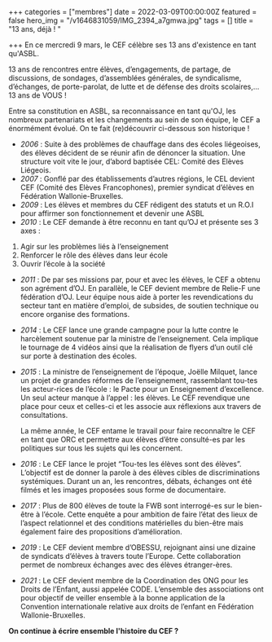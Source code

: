 +++
categories = ["membres"]
date = 2022-03-09T00:00:00Z
featured = false
hero_img = "/v1646831059/IMG_2394_a7gmwa.jpg"
tags = []
title = "13 ans, déjà ! "

+++
En ce mercredi 9 mars, le CEF célèbre ses 13 ans d'existence en tant qu'ASBL.

13 ans de rencontres entre élèves, d’engagements, de partage, de discussions, de sondages, d’assemblées générales, de syndicalisme,  d’échanges, de porte-parolat, de lutte et de défense des droits scolaires,...  13 ans de VOUS !

Entre sa constitution en ASBL, sa reconnaissance en tant qu'OJ, les nombreux partenariats et les changements au sein de son équipe, le CEF a énormément évolué. On te fait (re)découvrir ci-dessous son historique !

* _2006_ : Suite à des problèmes de chauffage dans des écoles liégeoises, des élèves décident de se réunir afin de dénoncer la situation. Une structure voit vite le jour, d’abord baptisée CEL: Comité des Elèves Liégeois.
* _2007_ : Gonflé par des établissements d’autres régions, le CEL devient CEF (Comité des Elèves Francophones), premier syndicat d’élèves en Fédération Wallonie-Bruxelles.
* _2009_ : Les élèves et membres du CEF rédigent des statuts et un R.O.I pour affirmer son fonctionnement et devenir une ASBL
* _2010_ : Le CEF demande à être reconnu en tant qu’OJ et présente ses 3 axes :

1. Agir sur les problèmes liés à l’enseignement
2. Renforcer le rôle des élèves dans leur école
3. Ouvrir l’école à la société

* _2011_ : De par ses missions par, pour et avec les élèves, le CEF a obtenu son agrément d’OJ. En parallèle, le CEF devient membre de Relie-F une fédération d’OJ.  Leur équipe nous aide à porter les revendications du secteur tant en matière d’emploi, de subsides, de soutien technique ou encore organise des formations.
* _2014_ : Le CEF lance une grande campagne pour la lutte contre le harcèlement soutenue par la ministre de l’enseignement. Cela implique le tournage de 4 vidéos ainsi que la réalisation de flyers d’un outil clé sur porte à destination des écoles.
* _2015_ : La ministre de l’enseignement de l’époque, Joëlle Milquet, lance un projet de grandes réformes de l’enseignement, rassemblant tou-tes les acteur-rices de l’école : le Pacte pour un Enseignement d’excellence. Un seul acteur manque à l’appel : les élèves. Le CEF revendique une place pour ceux et celles-ci et les associe aux réflexions aux travers de consultations.

  La même année, le CEF entame le travail pour faire reconnaître le CEF en tant que ORC et permettre aux élèves d’être consulté-es par les politiques sur tous les sujets qui les concernent.
* _2016_ : Le CEF lance le projet “Tou-tes les élèves sont des élèves”. L’objectif est de donner la parole à des élèves cibles de discriminations systémiques. Durant un an, les rencontres, débats, échanges ont été filmés et les images proposées sous forme de documentaire.
* _2017_ : Plus de 800 élèves de toute la FWB sont interrogé-es sur le bien-être à l’école. Cette enquête a pour ambition de faire l’état des lieux de l’aspect relationnel et des conditions matérielles du bien-être mais également faire des propositions d’amélioration.
* _2019_ : Le CEF devient membre d’OBESSU, rejoignant ainsi une dizaine de syndicats d’élèves à travers toute l’Europe. Cette collaboration permet de nombreux échanges avec des élèves étranger-ères.
* _2021_ : Le CEF devient membre de la Coordination des ONG pour les Droits de l’Enfant, aussi appelée CODE. L’ensemble des associations ont pour objectif de veiller ensemble à la bonne application de la Convention internationale relative aux droits de l’enfant en Fédération Wallonie-Bruxelles.

**On continue à écrire ensemble l'histoire du CEF ?**